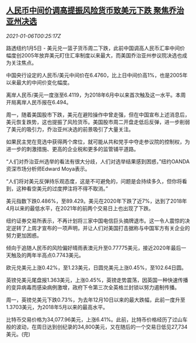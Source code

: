 <!--1609894518000-->
[人民币中间价调高提振风险货币致美元下跌 聚焦乔治亚州决选](https://cn.reuters.com/article/global-forex-0105-tues-idCNKBS29B01I)
------

<div><i>2021-01-06T00:25:17Z</i></div><p>路透纽约1月5日 - 美元兑一篮子货币周二下跌，此前中国调高人民币汇率中间价幅度创2005年放弃美元盯住汇率制度以来最大，而美国乔治亚州参议院决选也成为关注焦点。</p><p>中国央行设定的人民币/美元中间价在6.4760，比上日中间价高1%，也是2005年以来最大的中间价变化幅度。</p><p>离岸人民币/美元一度涨至6.4119，为2018年6月中以来首次触及这一水平。本周开局离岸人民币报在6.494。</p><p>周一，随着美国股市下跌，美元在避险操作中曾走强，但在中国宣布上述消息后，美元恢复跌势，这也提振了风险货币。美国股市周二开盘走低后反弹，进一步削弱了美元的吸引力，乔治亚州决选的前景吸引了大量关注。</p><p>如果民主党在竞选中获得两个席位，就可能从共和党手中夺走参议院的控制权，为进一步的刺激措施、更高的企业税和更多的监管铺平道路。</p><p>“人们对乔治亚州选举的看法有很大分歧，人们对选举结果感到困惑，”纽约OANDA资深市场分析师Edward Moya表示。</p><p>“人们将对美元反弹持乐观态度，这是不可避免的，问题是会持续多久，但你将看到，这种看空美元的过度押注将不得不取消。”</p><p>美元指数下跌0.486%，至89.429。美元在2020年下跌了近7%，达到了2018年4月以来的最低水平，在2021年的前两个交易日上也出现了下跌。</p><p>纽约证券交易所表示，不再计划将三家中国电信巨头摘牌退市。这一令人震惊的决定逆转了上周才宣布的一项声明，并让人们对美国打击据称与中国军方有关企业的努力更加困惑。</p><p>倾向于追随人民币的风险偏好晴雨表澳元升至0.77775美元，接近2020年最后一天触及的两年半高点0.7743美元。</p><p>欧元兑美元上涨0.42%，至1.23美元，日圆兑美元上涨0.45%，至102.64日圆。</p><p>英镑兑美元尾盘报1.363美元，上涨0.45%，英镑走势震荡，因英国一种快速传播的变异病毒而感染病例激增，政府下令第三次全英格兰封锁以努力遏制传播。</p><p>周一，英镑兑美元下跌0.73%，为去年12月10日以来的最大跌幅，此前一度升至1.3703美元，为2018年5月以来的最高水平。</p><p>比特币交易价格为34,077.96美元，上涨6.41%。此前，比特币价格经历了过山车般的波动，在周日达到创纪录的34,800美元，又在随后的一个交易日低见27,734美元。(完)</p>
